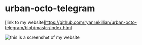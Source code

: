 # urban-octo-telegram


[link to my website]https://github.com/ryannekillian/urban-octo-telegram/blob/master/index.html

![this is a screenshot of my website](./assets/images/screenshot.png)



